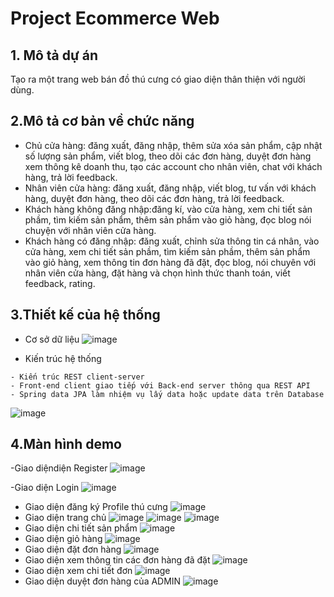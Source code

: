 ﻿# Project Ecommerce Web
## 1. Mô tả dự án
  Tạo ra một trang web bán đồ thú cưng có giao diện thân thiện với người dùng.
  
## 2.Mô tả cơ bản về chức năng 
- Chủ cửa hàng: đăng xuất, đăng nhập, thêm sửa xóa sản phẩm, cập nhật số lượng sản phẩm, viết blog, theo dõi các đơn hàng, duyệt đơn hàng xem thông kê doanh thu, tạo các account cho nhân viên, chat với khách hàng, trả lời feedback.
- Nhân viên cửa hàng: đăng xuất, đăng nhập, viết blog, tư vấn với khách hàng, duyệt đơn hàng, theo dõi các đơn hàng, trả lời feedback.
- Khách hàng không đăng nhập:đăng kí, vào cửa hàng, xem chi tiết sản phầm, tìm kiếm sản phẩm, thêm sản phẩm vào giỏ hàng, đọc blog nói chuyện với nhân viên cửa hàng.
- Khách hàng có đăng nhập: đăng xuất, chỉnh sửa thông tin cá nhân, vào cửa hàng, xem chi tiết sản phầm, tìm kiếm sản phầm, thêm sản phẩm vào giỏ hàng, xem thông tin đơn hàng đã đặt, đọc blog, nói chuyên với nhân viên cửa hàng, đặt hàng và chọn hình thức thanh toán, viết feedback, rating.

## 3.Thiết kế của hệ thống
- Cơ sở dữ liệu
![image](https://user-images.githubusercontent.com/89693547/170550121-50915f1b-378a-4afc-b613-6ec9247ec13a.png)

- Kiến trúc hệ thống

```
- Kiến trúc REST client-server 
- Front-end client giao tiếp với Back-end server thông qua REST API 
- Spring data JPA làm nhiệm vụ lấy data hoặc update data trên Database
```
![image](https://user-images.githubusercontent.com/89693547/170550422-e2069f91-0139-434e-8008-f63ccc4ca794.png)

## 4.Màn hình demo 
-Giao diệndiện Register
![image](https://user-images.githubusercontent.com/89693547/170550757-d471caac-3976-459e-94ee-2ed97ca8fcd8.png)

-Giao diện Login
![image](https://user-images.githubusercontent.com/89693547/170550799-a3324294-04b7-46a1-96f3-fce6d4df2e9a.png)
- Giao diện đăng ký Profile thú cưng
![image](https://user-images.githubusercontent.com/89693547/170646496-270dfc7b-b62c-4b07-b35b-6abc70ae40fc.png)
- Giao diện trang chủ
![image](https://user-images.githubusercontent.com/89693547/170551006-7b5aa6b5-2d2a-48b0-9683-8c0ec63b19a2.png)
![image](https://user-images.githubusercontent.com/89693547/170551018-8a0b07c5-e192-4294-83ff-ebd712948324.png)
![image](https://user-images.githubusercontent.com/89693547/170551034-2d36a192-c4a5-4d3b-b0b5-20ce6ed01e8e.png)
- Giao diện chi tiết sản phẩm
![image](https://user-images.githubusercontent.com/89693547/170551790-d8dbc85b-e50f-42e3-8a10-0e771ea46b20.png)
- Giao diện giỏ hàng
![image](https://user-images.githubusercontent.com/89693547/170551581-b378aa11-89aa-4107-8bc8-235e272b4f4d.png)
- Giao diện đặt đơn hàng
![image](https://user-images.githubusercontent.com/89693547/170551346-dd90cfe2-3c1e-49a0-b0d5-b29e509c2f14.png)
- Giao diện xem thông tin các đơn hàng đã đặt
![image](https://user-images.githubusercontent.com/89693547/170552214-f4dac531-6ecf-41fd-a513-a65aa4dee39a.png)
- Giao diện xem chi tiết đơn
![image](https://user-images.githubusercontent.com/89693547/170552285-827cf0c7-4171-4fbf-b92d-67beeda68d5a.png)
- Giao diện duyệt đơn hàng của ADMIN
![image](https://user-images.githubusercontent.com/89693547/170552424-a3993269-ae58-4fd6-bf9d-1c590e41f82c.png)
